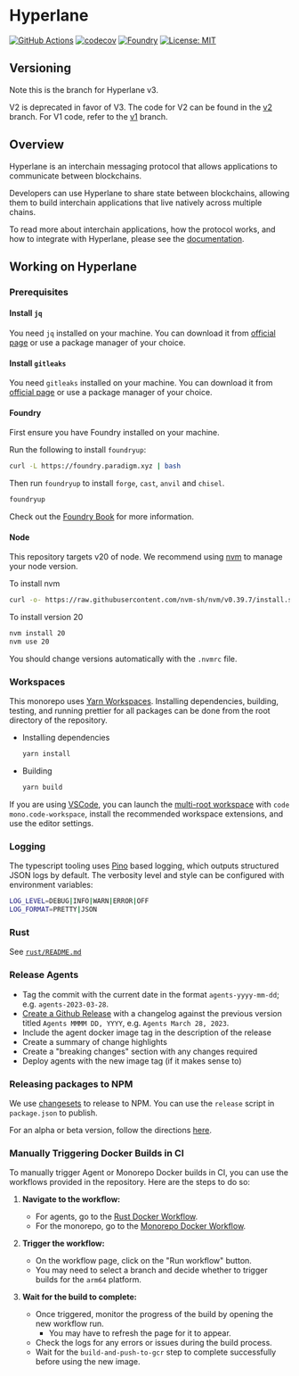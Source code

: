 # Hyperlane

[![GitHub Actions][gha-badge]][gha] [![codecov](https://codecov.io/gh/hyperlane-xyz/hyperlane-monorepo/branch/main/graph/badge.svg?token=APC7C3Q2GS)](https://codecov.io/gh/hyperlane-xyz/hyperlane-monorepo) [![Foundry][foundry-badge]][foundry] [![License: MIT][license-badge]][license]

[gha]: https://github.com/hyperlane-xyz/hyperlane-monorepo/actions
[gha-badge]: https://github.com/PaulRBerg/prb-math/actions/workflows/ci.yml/badge.svg
[codecov-badge]: https://img.shields.io/codecov/c/github/hyperlane-xyz/hyperlane-monorepo
[foundry]: https://getfoundry.sh/
[foundry-badge]: https://img.shields.io/badge/Built%20with-Foundry-FFDB1C.svg
[license]: https://www.apache.org/licenses/LICENSE-2.0
[license-badge]: https://img.shields.io/badge/License-Apache-blue.svg

## Versioning

Note this is the branch for Hyperlane v3.

V2 is deprecated in favor of V3. The code for V2 can be found in the [v2](https://github.com/hyperlane-xyz/hyperlane-monorepo/tree/v2) branch. For V1 code, refer to the [v1](https://github.com/hyperlane-xyz/hyperlane-monorepo/tree/v1) branch.

## Overview

Hyperlane is an interchain messaging protocol that allows applications to communicate between blockchains.

Developers can use Hyperlane to share state between blockchains, allowing them to build interchain applications that live natively across multiple chains.

To read more about interchain applications, how the protocol works, and how to integrate with Hyperlane, please see the [documentation](https://docs.hyperlane.xyz).

## Working on Hyperlane

### Prerequisites

#### Install `jq`

You need `jq` installed on your machine. You can download it from [official page](https://jqlang.github.io/jq/download/) or use a package manager of your choice.

#### Install `gitleaks`

You need `gitleaks` installed on your machine. You can download it from [official page](https://github.com/gitleaks/gitleaks) or use a package manager of your choice.

#### Foundry

First ensure you have Foundry installed on your machine.

Run the following to install `foundryup`:

```bash
curl -L https://foundry.paradigm.xyz | bash
```

Then run `foundryup` to install `forge`, `cast`, `anvil` and `chisel`.

```bash
foundryup
```

Check out the [Foundry Book](https://getfoundry.sh/getting-started/installation) for more information.

#### Node

This repository targets v20 of node. We recommend using [nvm](https://github.com/nvm-sh/nvm) to manage your node version.

To install nvm

```bash
curl -o- https://raw.githubusercontent.com/nvm-sh/nvm/v0.39.7/install.sh | bash
```

To install version 20

```bash
nvm install 20
nvm use 20
```

You should change versions automatically with the `.nvmrc` file.

### Workspaces

This monorepo uses [Yarn Workspaces](https://yarnpkg.com/features/workspaces). Installing dependencies, building, testing, and running prettier for all packages can be done from the root directory of the repository.

- Installing dependencies

  ```bash
  yarn install
  ```

- Building

  ```bash
  yarn build
  ```

If you are using [VSCode](https://code.visualstudio.com/), you can launch the [multi-root workspace](https://code.visualstudio.com/docs/editor/multi-root-workspaces) with `code mono.code-workspace`, install the recommended workspace extensions, and use the editor settings.

### Logging

The typescript tooling uses [Pino](https://github.com/pinojs/pino) based logging, which outputs structured JSON logs by default.
The verbosity level and style can be configured with environment variables:

```sh
LOG_LEVEL=DEBUG|INFO|WARN|ERROR|OFF
LOG_FORMAT=PRETTY|JSON
```

### Rust

See [`rust/README.md`](rust/README.md)

### Release Agents

- Tag the commit with the current date in the format `agents-yyyy-mm-dd`; e.g. `agents-2023-03-28`.
- [Create a Github Release](https://github.com/hyperlane-xyz/hyperlane-monorepo/releases/new) with a changelog against the previous version titled `Agents MMMM DD, YYYY`, e.g. `Agents March 28, 2023`.
- Include the agent docker image tag in the description of the release
- Create a summary of change highlights
- Create a "breaking changes" section with any changes required
- Deploy agents with the new image tag (if it makes sense to)

### Releasing packages to NPM

We use [changesets](https://github.com/changesets/changesets) to release to NPM. You can use the `release` script in `package.json` to publish.

For an alpha or beta version, follow the directions [here](https://github.com/changesets/changesets/blob/main/docs/prereleases.md).

### Manually Triggering Docker Builds in CI

To manually trigger Agent or Monorepo Docker builds in CI, you can use the workflows provided in the repository. Here are the steps to do so:

1. **Navigate to the workflow:**

   - For agents, go to the [Rust Docker Workflow](https://github.com/hyperlane-xyz/hyperlane-monorepo/actions/workflows/rust-docker.yml).
   - For the monorepo, go to the [Monorepo Docker Workflow](https://github.com/hyperlane-xyz/hyperlane-monorepo/actions/workflows/monorepo-docker.yml).

2. **Trigger the workflow:**

   - On the workflow page, click on the "Run workflow" button.
   - You may need to select a branch and decide whether to trigger builds for the `arm64` platform.

3. **Wait for the build to complete:**
   - Once triggered, monitor the progress of the build by opening the new workflow run.
     - You may have to refresh the page for it to appear.
   - Check the logs for any errors or issues during the build process.
   - Wait for the `build-and-push-to-gcr` step to complete successfully before using the new image.
